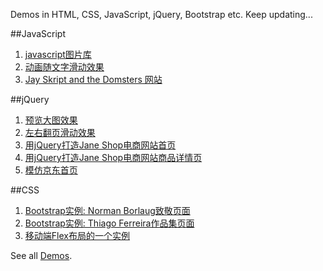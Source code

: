 Demos in HTML, CSS, JavaScript, jQuery, Bootstrap etc. Keep updating...

##JavaScript
1. [javascript图片库](http://zhouxiaoshu.com/demo/javascript/gallery.html)
2. [动画随文字滑动效果](http://zhouxiaoshu.com/demo/javascript/list.html)
3. [Jay Skript and the Domsters 网站](http://zhouxiaoshu.com/demo/javascript/index.html)

##jQuery
1. [预览大图效果](http://zhouxiaoshu.com/demo/javascript/amplifyImage.html)
2. [左右翻页滑动效果](http://zhouxiaoshu.com/demo/javascript/displayVideo.html)
3. [用jQuery打造Jane Shop电商网站首页](http://zhouxiaoshu.com/demo/javascript/shop.html)
4. [用jQuery打造Jane Shop电商网站商品详情页](http://zhouxiaoshu.com/demo/javascript/goodsdetail.html)
5. [模仿京东首页](http://zhouxiaoshu.com/demo/javascript/jingdong.html)

##CSS
1. [Bootstrap实例: Norman Borlaug致敬页面](http://zhouxiaoshu.com/demo/javascript/tribute.html)
2. [Bootstrap实例: Thiago Ferreira作品集页面](http://zhouxiaoshu.com/demo/javascript/portfolio.html)
3. [移动端Flex布局的一个实例](http://zhouxiaoshu.com/demo/javascript/flextest.html)


See all [Demos](http://zhouxiaoshu.com/demo/).

